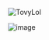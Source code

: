 <p> <img src="https://komarev.com/ghpvc/?username=TovyLol" alt="TovyLol" /> </p>

![image](https://github.com/TovyLol/TovyLol/assets/146333345/10fe9088-172d-42eb-947e-b3f49f375996)

